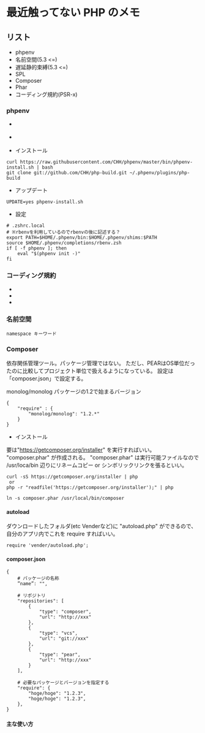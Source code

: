 # 最近触ってない PHP のメモ

## リスト

- phpenv
- 名前空間(5.3 <=)
- 遅延静的束縛(5.3 <=)
- SPL
- Composer
- Phar
- コーディング規約(PSR-x)

### phpenv

- [](https://github.com/CHH/phpenv)
- [](http://qiita.com/uchiko/items/5f1843d3d848de619fdf)

- インストール

```
curl https://raw.githubusercontent.com/CHH/phpenv/master/bin/phpenv-install.sh | bash
git clone git://github.com/CHH/php-build.git ~/.phpenv/plugins/php-build
```

- アップデート

```
UPDATE=yes phpenv-install.sh
```

- 設定

```
# .zshrc.local 
# ※rbenvを利用しているのでrbenvの後に記述する？
export PATH=$HOME/.phpenv/bin:$HOME/.phpenv/shims:$PATH
source $HOME/.phpenv/completions/rbenv.zsh
if [ -f phpenv ]; then
	eval "$(phpenv init -)"
fi
```

### コーディング規約

- [](http://www.infiniteloop.co.jp/blog/2012/10/psrphp/)
- [](http://www.slideshare.net/yandod/psrphp)
- [](http://9ensan.com/blog/programming/php/php-psr-coding-standards/)


### 名前空間

```
namespace キーワード
```

### Composer

依存関係管理ツール。パッケージ管理ではない。
ただし、PEARはOS単位だったのに比較してプロジェクト単位で扱えるようになっている。
設定は「composer.json」で設定する。

monolog/monolog パッケージの1.2で始まるバージョン
```
{
	"require" : {
		"monolog/monolog": "1.2.*"
	}
}
```

- インストール


要は"https://getcomposer.org/installer" を実行すればいい。
"composer.phar" が作成される。
"composer.phar" は実行可能ファイルなので
/usr/loca/bin 辺りにリネームコピー or シンボリックリンクを張るといい。

```
curl -sS https://getcomposer.org/installer | php
 or
php -r "readfile('https://getcomposer.org/installer');" | php

ln -s composer.phar /usr/local/bin/composer
```

#### autoload

ダウンロードしたフォルダ(etc Venderなど)に "autoload.php" ができるので、
自分のアプリ内でこれを require すればいい。

```
require 'vender/autoload.php';
```

#### composer.json

```
{
	# パッケージの名称
	”name”: "",

	# リポジトリ
	"repositories": [
		{
			"type": "composer",
			"url": "http://xxx"
		},
		{
			"type": "vcs",
			"url": "git://xxx"
		},
		{
			"type": "pear",
			"url": "http://xxx"
		}
	],

	# 必要なパッケージとバージョンを指定する
	"require": {
		"hoge/hoge": "1.2.3",
		"hoge/hoge": "1.2.3",
	},
}
```

#### 主な使い方





